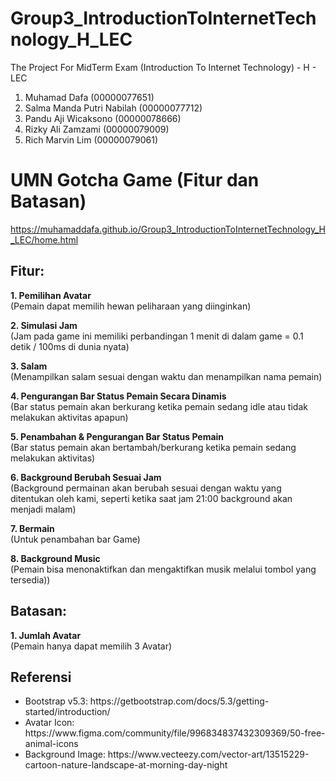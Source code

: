 # Group3_IntroductionToInternetTechnology_H_LEC
The Project For MidTerm Exam (Introduction To Internet Technology) - H - LEC

1. Muhamad Dafa (00000077651)
2. Salma Manda Putri Nabilah (00000077712)
3. Pandu Aji Wicaksono (00000078666)
4. Rizky Ali Zamzami (00000079009)
5. Rich Marvin Lim (00000079061)

<h1>UMN Gotcha Game (Fitur dan Batasan)</h1>
<a href="https://muhamaddafa.github.io/Group3_IntroductionToInternetTechnology_H_LEC/home.html">https://muhamaddafa.github.io/Group3_IntroductionToInternetTechnology_H_LEC/home.html</a>

<h2>Fitur:</h2> 
<p><b>1. Pemilihan Avatar</b></br>(Pemain dapat memilih hewan peliharaan yang diinginkan)</p>
<p><b>2. Simulasi Jam</b></br>(Jam pada game ini memiliki perbandingan 1 menit di dalam game = 0.1 detik / 100ms di dunia nyata)</p>
<p><b>3. Salam</b></br>(Menampilkan salam sesuai dengan waktu dan menampilkan nama pemain)</p>
<p><b>4. Pengurangan Bar Status Pemain Secara Dinamis</b></br>(Bar status pemain akan berkurang ketika pemain sedang idle atau tidak melakukan aktivitas apapun)</p>
<p><b>5. Penambahan & Pengurangan Bar Status Pemain</b></br>(Bar status pemain akan bertambah/berkurang ketika pemain sedang melakukan aktivitas)</p>
<p><b>6. Background Berubah Sesuai Jam</b></br>(Background permainan akan berubah sesuai dengan waktu yang ditentukan oleh kami, seperti ketika saat jam 21:00 background akan menjadi malam)</p>
<p><b>7. Bermain</b></br>(Untuk penambahan bar Game)</p>
<p><b>8. Background Music</b></br>(Pemain bisa menonaktifkan dan mengaktifkan musik melalui tombol yang tersedia))</p>

<h2>Batasan:</h2>
<p><b>1. Jumlah Avatar</b></br>(Pemain hanya dapat memilih 3 Avatar)</p>

<h2>Referensi</h2>
<ul>
  <li>Bootstrap v5.3: https://getbootstrap.com/docs/5.3/getting-started/introduction/</li>
  <li>Avatar Icon: https://www.figma.com/community/file/996834837432309369/50-free-animal-icons</li>
  <li>Background Image: https://www.vecteezy.com/vector-art/13515229-cartoon-nature-landscape-at-morning-day-night</li>
</ul>
